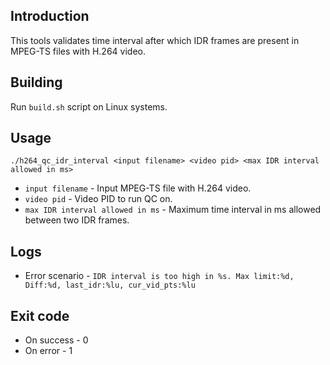 ## Introduction
This tools validates time interval after which IDR frames are present in MPEG-TS files with H.264 video.

## Building
Run `build.sh` script on Linux systems.

## Usage
`./h264_qc_idr_interval <input filename> <video pid> <max IDR interval allowed in ms>`
  * `input filename`                 - Input MPEG-TS file with H.264 video.
  * `video pid`                      - Video PID to run QC on.
  * `max IDR interval allowed in ms` - Maximum time interval in ms allowed between two IDR frames.
  
## Logs
  * Error scenario - `IDR interval is too high in %s. Max limit:%d, Diff:%d, last_idr:%lu, cur_vid_pts:%lu`

## Exit code
  * On success - 0
  * On error   - 1
